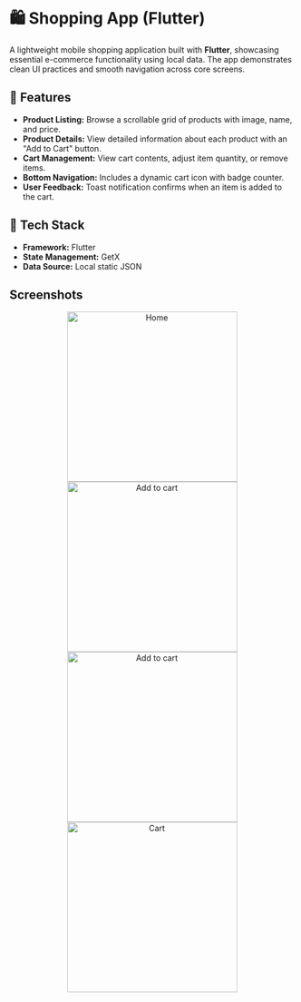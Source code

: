 # 🛍️ Shopping App (Flutter)

A lightweight mobile shopping application built with **Flutter**, showcasing essential e-commerce functionality using local data. The app demonstrates clean UI practices and smooth navigation across core screens.

## 📱 Features

- **Product Listing:** Browse a scrollable grid of products with image, name, and price.
- **Product Details:** View detailed information about each product with an "Add to Cart" button.
- **Cart Management:** View cart contents, adjust item quantity, or remove items.
- **Bottom Navigation:** Includes a dynamic cart icon with badge counter.
- **User Feedback:** Toast notification confirms when an item is added to the cart.

## 🧾 Tech Stack

- **Framework:** Flutter
- **State Management:** GetX 
- **Data Source:** Local static JSON

## Screenshots


<p align="center">
  <img src="https://i.postimg.cc/hPMvPJJy/Simulator-Screenshot-i-Phone-16-Plus-2025-06-11-at-11-10-29.png" alt="Home" width="300"/>
  <img src="https://i.postimg.cc/Bn668qHq/Simulator-Screenshot-i-Phone-16-Plus-2025-06-11-at-11-09-35.png" alt="Add to cart" width="300"/>
    <img src="https://i.postimg.cc/7P3bdtqy/Simulator-Screenshot-i-Phone-16-Plus-2025-06-11-at-11-09-48.png" alt="Add to cart" width="300"/>
   <img src="https://i.postimg.cc/28C3Dd5L/Simulator-Screenshot-i-Phone-16-Plus-2025-06-11-at-11-46-06.png" alt="Cart" width="300"/>
</p>


